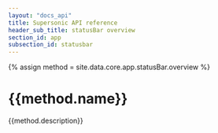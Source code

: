 ```yaml
---
layout: "docs_api"
title: Supersonic API reference
header_sub_title: statusBar overview
section_id: app
subsection_id: statusbar
---
```

{% assign method = site.data.core.app.statusBar.overview %}
# {{method.name}}

{{method.description}}
